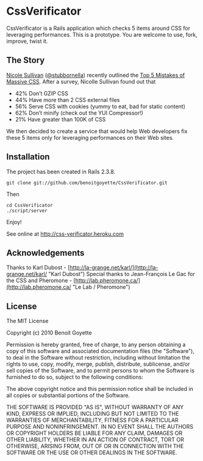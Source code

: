 # CssVerificator

CssVerificator is a Rails application which checks 5 items around CSS for leveraging performances. This is a prototype. You are welcome to use, fork, improve, twist it.

## The Story

[Nicole Sullivan](http://www.stubbornella.org/) ([@stubbornella](http://twitter.com/stubbornella)) recently outlined the [Top 5 Mistakes of Massive CSS](http://www.stubbornella.org/content/2010/07/01/top-5-mistakes-of-massive-css/). After a survey, Nicolle Sullivan found out that

* 42% Don’t GZIP CSS
* 44% Have more than 2 CSS external files
* 56% Serve CSS with cookies (yummy to eat, bad for static content)
* 62% Don’t minify (check out the YUI Compressor!)
* 21% Have greater than 100K of CSS

We then decided to create a service that would help Web developers fix these 5 items only for leveraging performances on their Web sites.

## Installation 

The project has been created in Rails 2.3.8.

    git clone git://github.com/benoitgoyette/CssVerificator.git

Then 

    cd CssVerificator
    ./script/server

Enjoy!

See online at http://css-verificator.heroku.com

## Acknowledgements 

Thanks to Karl Dubost - [http://la-grange.net/karl/](http://la-grange.net/karl/ "Karl Dubost")
Special thanks to Jean-François Le Gac for the CSS
and Pheromone - [http://lab.pheromone.ca/](http://lab.pheromone.ca/ "Le Lab / Pheromone")


## License 

The MIT License

Copyright (c) 2010 Benoit Goyette

Permission is hereby granted, free of charge, to any person obtaining a copy
of this software and associated documentation files (the "Software"), to deal
in the Software without restriction, including without limitation the rights
to use, copy, modify, merge, publish, distribute, sublicense, and/or sell
copies of the Software, and to permit persons to whom the Software is
furnished to do so, subject to the following conditions:

The above copyright notice and this permission notice shall be included in
all copies or substantial portions of the Software.

THE SOFTWARE IS PROVIDED "AS IS", WITHOUT WARRANTY OF ANY KIND, EXPRESS OR
IMPLIED, INCLUDING BUT NOT LIMITED TO THE WARRANTIES OF MERCHANTABILITY,
FITNESS FOR A PARTICULAR PURPOSE AND NONINFRINGEMENT. IN NO EVENT SHALL THE
AUTHORS OR COPYRIGHT HOLDERS BE LIABLE FOR ANY CLAIM, DAMAGES OR OTHER
LIABILITY, WHETHER IN AN ACTION OF CONTRACT, TORT OR OTHERWISE, ARISING FROM,
OUT OF OR IN CONNECTION WITH THE SOFTWARE OR THE USE OR OTHER DEALINGS IN
THE SOFTWARE.